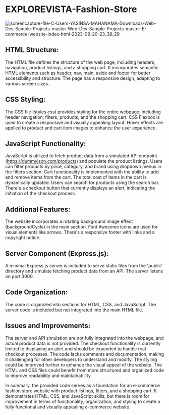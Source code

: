 # EXPLOREVISTA-Fashion-Store

![screencapture-file-C-Users-YASINSA-MAHANAMA-Downloads-Web-Dev-Sample-Projects-master-Web-Dev-Sample-Projects-master-E-commerce-website-index-html-2023-09-20-23_38_29](https://github.com/YasinsaMahanama/EXPLOREVISTA-Fashion-Store/assets/122031127/f2ee3c8e-3451-4915-a4e4-d2c496867060)


## HTML Structure:

The HTML file defines the structure of the web page, including headers, navigation, product listings, and a shopping cart.
It incorporates semantic HTML elements such as header, nav, main, aside and footer for better accessibility and structure.
The page has a responsive design, adapting to various screen sizes.


## CSS Styling:

The CSS file (styles.css) provides styling for the entire webpage, including header navigation, filters, products, and the shopping cart.
CSS Flexbox is used to create a responsive and visually appealing layout.
Hover effects are applied to product and cart item images to enhance the user experience.


## JavaScript Functionality:

JavaScript is utilized to fetch product data from a simulated API endpoint (https://dummyjson.com/products) and populate the product listings.
Users can filter products by price, category, and brand using dropdown menus in the filters section.
Cart functionality is implemented with the ability to add and remove items from the cart.
The total cost of items in the cart is dynamically updated.
Users can search for products using the search bar.
There's a checkout button that currently displays an alert, indicating the initiation of the checkout process.


## Additional Features:

The website incorporates a rotating background image effect (backgroundCycle) in the main section.
Font Awesome icons are used for visual elements like arrows.
There's a responsive footer with links and a copyright notice.


## Server Component (Express.js):

A minimal Express.js server is included to serve static files from the 'public' directory and simulate fetching product data from an API.
The server listens on port 3000.


## Code Organization:

The code is organized into sections for HTML, CSS, and JavaScript. The server code is included but not integrated into the main HTML file.


## Issues and Improvements:

The server and API simulation are not fully integrated into the webpage, and actual product data is not provided.
The checkout functionality is currently limited to displaying an alert and should be expanded to handle real checkout processes.
The code lacks comments and documentation, making it challenging for other developers to understand and modify.
The styling could be improved further to enhance the visual appeal of the website.
The HTML and CSS files could benefit from more structured and organized code to improve readability and maintainability.

In summary, the provided code serves as a foundation for an e-commerce fashion store website with product listings, filters, and a shopping cart. It demonstrates HTML, CSS, and JavaScript skills, but there is room for improvement in terms of functionality, organization, and styling to create a fully functional and visually appealing e-commerce website.
